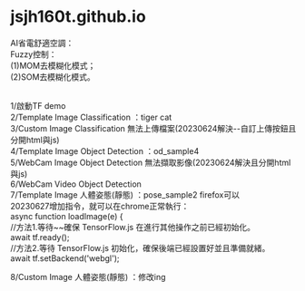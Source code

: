 # jsjh160t.github.io

AI省電舒適空調：<br>
Fuzzy控制：<br>
(1)MOM去模糊化模式；<br>
(2)SOM去模糊化模式。<br><br>

1/啟動TF demo<br>
2/Template Image Classification ：tiger cat<br>
3/Custom Image Classification  無法上傳檔案(20230624解決--自訂上傳按鈕且分開html與js)<br>
4/Template Image Object Detection ：od_sample4<br>
5/WebCam Image Object Detection  無法擷取影像(20230624解決且分開html與js)<br>
6/WebCam Video  Object Detection<br>
7/Template Image 人體姿態(靜態) ：pose_sample2  firefox可以<br>
  20230627增加指令，就可以在chrome正常執行：<br>
  async function loadImage(e) {<br>
    //方法1.等待~~確保 TensorFlow.js 在進行其他操作之前已經初始化。<br>
    await tf.ready();<br>
    //方法2.等待 TensorFlow.js 初始化，確保後端已經設置好並且準備就緒。<br>
    await tf.setBackend('webgl');<br>
  
8/Custom Image 人體姿態(靜態) ：修改ing<br>
